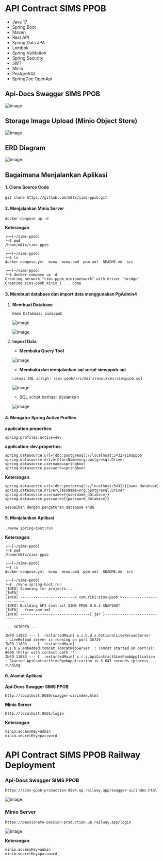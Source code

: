 # API Contract SIMS PPOB

- Java 17
- Spring Boot
- Maven
- Rest API
- Spring Data JPA
- Lombok
- Spring Validation
- Spring Security
- JWT
- Minio
- PostgreSQL
- SpringDoc OpenApi


## Api-Docs Swagger SIMS PPOB

![image](https://github.com/user-attachments/assets/7eb283da-5c7b-49c7-bf59-0c94272927ed)


## Storage Image Upload (Minio Object Store)

![image](https://github.com/user-attachments/assets/dfc8ec41-dec7-4272-a921-422aab948366)


## ERD Diagram

![image](https://github.com/user-attachments/assets/1ae0b55f-0dee-44c3-9b17-28bee18b86b4)

## Bagaimana Menjalankan Aplikasi

#### 1. **Clone Source Code**

```
git clone https://github.com/n0tx/sims-ppob.git
```

#### 2. **Menjalankan Minio Server**

```
docker-compose up -d
```

**Keterangan**:

```                       
┌──[~/sims-ppob]
└─$ pwd
/home/n0tx/sims-ppob

┌──[~/sims-ppob]
└─$ ls
docker-compose.yml  mvnw  mvnw.cmd  pom.xml  README.md  src

┌──[~/sims-ppob]
└─$ docker-compose up -d                  
Creating network "sims-ppob_minionetwork" with driver "bridge"
Creating sims-ppob_minio_1 ... done
```

#### 3. **Membuat database dan import data menggunakan PgAdmin4**

1. **Membuat Database**

   `Nama Database: simsppob`

   ![image](https://github.com/user-attachments/assets/23095696-748c-42c8-8971-a8bc2b9337da)
   
   ![image](https://github.com/user-attachments/assets/7d747dcd-f07c-4a89-ae2d-e41a27426ccd)

2. **Import Data**

   - **Membuka Query Tool**
   
   ![image](https://github.com/user-attachments/assets/2d5eca54-b38b-4b42-af97-07237c44e363)

   - **Membuka dan menjalankan sql script simsppob.sql**

   `Lokasi SQL script: sims-ppob/src/main/resources/simsppob.sql`

   ![image](https://github.com/user-attachments/assets/5caa6e5d-80bf-46c9-9825-18b3d6709ca0)

   - SQL script berhasil dijalankan

   ![image](https://github.com/user-attachments/assets/9b028c35-f056-499c-83c9-ed87a8eddeb3)


#### 4. **Mengatur Spring Active Profiles**

**application.properties**:

```
spring.profiles.active=dev
```

**application-dev.properties**:

```
spring.datasource.url=jdbc:postgresql://localhost:5432/simsppob
spring.datasource.driverClassName=org.postgresql.Driver
spring.datasource.username=springboot
spring.datasource.password=springboot
```

**Keterangan**:

```
spring.datasource.url=jdbc:postgresql://localhost:5432/{{nama_database}}
spring.datasource.driverClassName=org.postgresql.Driver
spring.datasource.username={{username_database}}
spring.datasource.password={{password_database}}

Sesuaikan dengan pengaturan database anda
```

#### 5. **Menjalankan Aplikasi**

```
./mvnw spring-boot:run
```

**Keterangan**:

```
┌──[~/sims-ppob]
└─$ pwd
/home/n0tx/sims-ppob

┌──[~/sims-ppob]
└─$ ls
docker-compose.yml  mvnw  mvnw.cmd  pom.xml  README.md  src

┌──[~/sims-ppob]
└─$ ./mvnw spring-boot:run
[INFO] Scanning for projects...
[INFO] 
[INFO] -------------------------< com.riki:sims-ppob >-------------------------
[INFO] Building API Contract SIMS PPOB 0.0.1-SNAPSHOT
[INFO]   from pom.xml
[INFO] --------------------------------[ jar ]---------------------------------

--- SKIPPED ---

INFO 11883 --- [  restartedMain] o.s.b.d.a.OptionalLiveReloadServer       : LiveReload server is running on port 35729
INFO 11883 --- [  restartedMain] o.s.b.w.embedded.tomcat.TomcatWebServer  : Tomcat started on port(s): 8080 (http) with context path ''
INFO 11883 --- [  restartedMain] c.r.s.ApiContractSimsPpobApplication     : Started ApiContractSimsPpobApplication in 6.647 seconds (process running
```

#### 6. **Alamat Aplikasi**

**Api-Docs Swagger SIMS PPOB**

```
http://localhost:8080/swagger-ui/index.html
```

**Minio Server**

```
http://localhost:9001/login
```

**Keterangan**:

```
minio.accessKey=admin
minio.secretKey=password
```

# API Contract SIMS PPOB Railway Deployment

### **Api-Docs Swagger SIMS PPOB**

```
https://sims-ppob-production-9284.up.railway.app/swagger-ui/index.html
```

![image](https://github.com/user-attachments/assets/b0fe0187-dc02-4625-b70d-ea72d1ca5e56)


### **Minio Server**

```
https://passionate-passion-production.up.railway.app/login
```

![image](https://github.com/user-attachments/assets/534fbace-3cc5-44e6-a334-8203bc5eb4dc)

**Keterangan**:

```
minio.accessKey=admin
minio.secretKey=password
```
